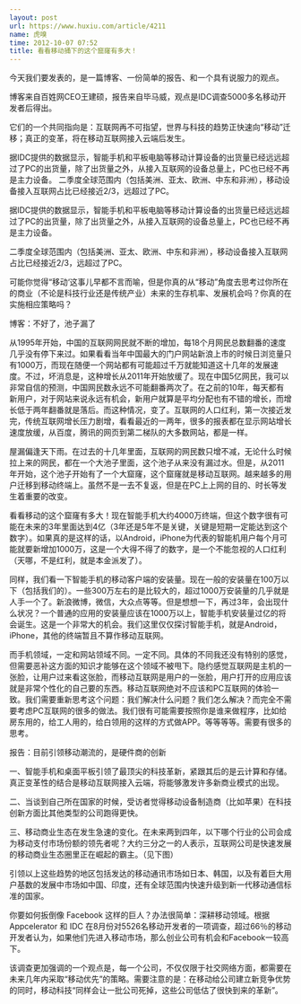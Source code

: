 ```yaml
---
layout: post
url: https://www.huxiu.com/article/4211
name: 虎嗅
time: 2012-10-07 07:52
title: 看看移动捅下的这个窟窿有多大！
---
```

今天我们要发表的，是一篇博客、一份简单的报告、和一个具有说服力的观点。

博客来自百姓网CEO王建硕，报告来自毕马威，观点是IDC调查5000多名移动开发者后得出。

它们的一个共同指向是：互联网再不可指望，世界与科技的趋势正快速向“移动”迁移；真正的变革，将在移动互联网接入云端后发生。

据IDC提供的数据显示，智能手机和平板电脑等移动计算设备的出货量已经远远超过了PC的出货量，除了出货量之外，从接入互联网的设备总量上，PC也已经不再是主力设备。 二季度全球范围内（包括美洲、亚太、欧洲、中东和非洲），移动设备接入互联网占比已经接近2/3，远超过了PC。

据IDC提供的数据显示，智能手机和平板电脑等移动计算设备的出货量已经远远超过了PC的出货量，除了出货量之外，从接入互联网的设备总量上，PC也已经不再是主力设备。

二季度全球范围内（包括美洲、亚太、欧洲、中东和非洲），移动设备接入互联网占比已经接近2/3，远超过了PC。

可能你觉得“移动‘这事儿早都不言而喻，但是你真的从“移动”角度去思考过你所在的商业（不论是科技行业还是传统产业）未来的生存机率、发展机会吗？你真的在实施相应策略吗？

博客：不好了，池子漏了

从1995年开始，中国的互联网网民就不断的增加，每18个月网民总数翻番的速度几乎没有停下来过。如果看看当年中国最大的门户网站新浪上市的时候日浏览量只有1000万，而现在随便一个网站都有可能超过千万就能知道这十几年的发展速度。不过，坏消息是，这种增长从2011年开始放缓了。现在中国5亿网民，我可以非常自信的预测，中国网民数永远不可能翻番两次了。在之前的10年，每天都有新用户，对于网站来说永远有机会，新用户就算是平均分配也有不错的增长，而增长低于两年翻番就是落后。而这种情况，变了。互联网的人口红利，第一次接近发完，传统互联网增长压力剧增，看看最近的一两年，很多的报表都在显示网站增长速度放缓，从百度，腾讯的网页到第二梯队的大多数网站，都是一样。

屋漏偏逢天下雨。在过去的十几年里面，互联网的网民数只增不减，无论什么时候拉上来的网民，都在一个大池子里面，这个池子从来没有漏过水。但是，从2011年开始，这个池子开始有了一个大窟窿，这个窟窿就是移动互联网。越来越多的用户迁移到移动终端上。虽然不是一去不复返，但是在PC上上网的目的、时长等发生着重要的改变。

看看移动的这个窟窿有多大！现在智能手机大约4000万终端，但这个数字很有可能在未来的3年里面达到4亿（3年还是5年不是关键，关键是短期一定能达到这个数字）。如果真的是这样的话，以Android，iPhone为代表的智能机用户每个月可能就要新增加1000万，这是一个大得不得了的数字，是一个不能忽视的人口红利（天哪，不是红利，就是本金派发了）。

同样，我们看一下智能手机的移动客户端的安装量。现在一般的安装量在100万以下（包括我们的）。一些300万左右的是比较大的，超过1000万安装量的几乎就是人手一个了。新浪微博，微信，大众点等等。但是想想一下，再过3年，会出现什么状况？一个普通的应用的安装量应该在1000万以上，智能手机安装量过亿的将会诞生。这是一个非常大的机会。我们这里仅仅探讨智能手机，就是Android，iPhone，其他的终端暂且不算作移动互联网。

而手机领域，一定和网站领域不同。一定不同。具体的不同我还没有特别的感觉，但需要恶补这方面的知识才能够在这个领域不被甩下。隐约感觉互联网是主机的一张脸，让用户过来看这张脸，而移动互联网是用户的一张脸，用户打开的应用应该就是非常个性化的自己要的东西。移动互联网绝对不应该和PC互联网的体验一致。我们需要重新思考这个问题：我们解决什么问题？我们怎么解决？而完全不需要考虑PC互联网的很多的做法。我们很有可能需要按照你是谁来做程序，比如给房东用的，给工人用的，给白领用的这样的方式做APP。等等等等。需要有很多的思考。

报告：目前引领移动潮流的，是硬件商的创新

一、智能手机和桌面平板引领了最顶尖的科技革新，紧跟其后的是云计算和存储。真正变革性的结合是移动互联网接入云端，将能够激发许多新商业模式的出现。

二、当谈到自己所在国家的时候，受访者觉得移动设备制造商（比如苹果）在科技创新方面比其他类型的公司跑得更快。

三、移动商业生态在发生急速的变化。在未来两到四年，以下哪个行业的公司会成为移动支付市场份额的领先者呢？大约三分之一的人表示，互联网公司是快速发展的移动商业生态圈里正在崛起的霸主。（见下图）

引领以上这些趋势的地区包括发达的移动通讯市场如日本、韩国，以及有着巨大用户基数的发展中市场如中国、印度，还有全球范围内快速升级到新一代移动通信标准的国家。

你要如何扳倒像 Facebook 这样的巨人？办法很简单：深耕移动领域。根据Appcelerator 和 IDC 在8月份对5526名移动开发者的一项调查，超过66％的移动开发者认为，如果他们先进入移动市场，那么创业公司有机会和Facebook一较高下。

该调查更加强调的一个观点是，每一个公司，不仅仅限于社交网络方面，都需要在未来几年内采取“移动优先”的策略。需要注意的是：在移动给公司建立新竞争优势的同时，移动科技“同样会让一批公司死掉，这些公司低估了很快到来的革新”。

